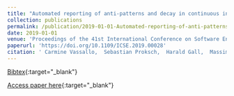 ```yaml
---
title: "Automated reporting of anti-patterns and decay in continuous integration"
collection: publications
permalink: /publication/2019-01-01-Automated-reporting-of-anti-patterns-and-decay-in-continuous-integration
date: 2019-01-01
venue: 'Proceedings of the 41st International Conference on Software Engineering, ICSE 2019, Montreal, QC, Canada, May 25-31, 2019'
paperurl: 'https://doi.org/10.1109/ICSE.2019.00028'
citation: ' Carmine Vassallo,  Sebastian Proksch,  Harald Gall,  Massimiliano Di Penta, &quot;Automated reporting of anti-patterns and decay in continuous integration.&quot; Proceedings of the 41st International Conference on Software Engineering, ICSE 2019, Montreal, QC, Canada, May 25-31, 2019, 2019.'
---
```

[Bibtex](https://dblp.org/rec/bib/conf/icse/VassalloPGP19){:target="_blank"}

[Access paper here](https://doi.org/10.1109/ICSE.2019.00028){:target="_blank"}
